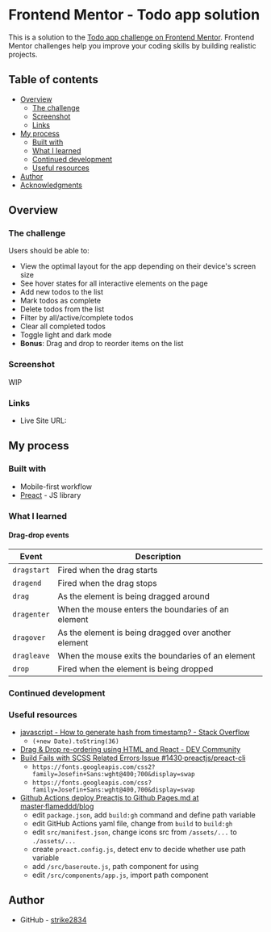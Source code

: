# Frontend Mentor - Todo app solution

This is a solution to the [Todo app challenge on Frontend Mentor](https://www.frontendmentor.io/challenges/todo-app-Su1_KokOW). Frontend Mentor challenges help you improve your coding skills by building realistic projects. 

## Table of contents

- [Overview](#overview)
  - [The challenge](#the-challenge)
  - [Screenshot](#screenshot)
  - [Links](#links)
- [My process](#my-process)
  - [Built with](#built-with)
  - [What I learned](#what-i-learned)
  - [Continued development](#continued-development)
  - [Useful resources](#useful-resources)
- [Author](#author)
- [Acknowledgments](#acknowledgments)

## Overview

### The challenge

Users should be able to:

- View the optimal layout for the app depending on their device's screen size
- See hover states for all interactive elements on the page
- Add new todos to the list
- Mark todos as complete
- Delete todos from the list
- Filter by all/active/complete todos
- Clear all completed todos
- Toggle light and dark mode
- **Bonus**: Drag and drop to reorder items on the list

### Screenshot

WIP

### Links

- Live Site URL: 

## My process

### Built with

- Mobile-first workflow
- [Preact](https://preactjs.com/) - JS library

### What I learned

#### Drag-drop events

| Event       | Description                                          |
| ----------- | ---------------------------------------------------- |
| `dragstart` | Fired when the drag starts                           |
| `dragend`   | Fired when the drag stops                            |
| `drag`      | As the element is being dragged around               |
| `dragenter` | When the mouse enters the boundaries of an element   |
| `dragover`  | As the element is being dragged over another element |
| `dragleave` | When the mouse exits the boundaries of an element    |
| `drop`      | Fired when the element is being dropped              |

### Continued development

### Useful resources

- [javascript - How to generate hash from timestamp? - Stack Overflow](https://stackoverflow.com/questions/32649704/how-to-generate-hash-from-timestamp)
  - `(+new Date).toString(36)`
- [Drag & Drop re-ordering using HTML and React - DEV Community](https://dev.to/colinmcd01/drag-drop-re-ordering-using-html-and-react-974)
- [Build Fails with SCSS Related Errors·Issue #1430·preactjs/preact-cli](https://github.com/preactjs/preact-cli/issues/1430)
  - `https://fonts.googleapis.com/css2?family=Josefin+Sans:wght@400;700&display=swap`
  - `https://fonts.googleapis.com/css?family=Josefin+Sans:wght@400,700&display=swap`
- [Github Actions deploy Preactjs to Github Pages.md at master·flameddd/blog](https://github.com/flameddd/blog/blob/master/2019-12-11%EF%BC%9AGithub%20Actions%20deploy%20Preactjs%20to%20Github%20Pages.md)
  - edit `package.json`, add `build:gh` command and define path variable
  - edit GitHub Actions yaml file, change from `build` to `build:gh`
  - edit `src/manifest.json`, change icons src from `/assets/...` to `./assets/...`
  - create `preact.config.js`, detect env to decide whether use path variable
  - add `/src/baseroute.js`, path component for using
  - edit `/src/components/app.js`, import path component

## Author

- GitHub - [strike2834](https://www.your-site.com)
